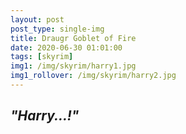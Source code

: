 ```yaml
---
layout: post
post_type: single-img
title: Draugr Goblet of Fire 
date: 2020-06-30 01:01:00
tags: [skyrim]
img1: /img/skyrim/harry1.jpg
img1_rollover: /img/skyrim/harry2.jpg
---
```

## *"Harry...!"*